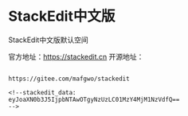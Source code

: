 # StackEdit中文版
StackEdit中文版默认空间

官方地址：https://stackedit.cn
开源地址：
~~~~

https://gitee.com/mafgwo/stackedit

<!--stackedit_data:
eyJoaXN0b3J5IjpbNTAwOTgyNzUzLC01MzY4MjM1NzVdfQ==
-->